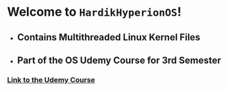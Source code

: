 # Welcome to `HardikHyperionOS`!

- ## Contains Multithreaded Linux Kernel Files
- ## Part of the OS Udemy Course for 3rd Semester

### [Link to the Udemy Course](https://www.udemy.com/course/developing-a-multithreaded-kernel-from-scratch/)
